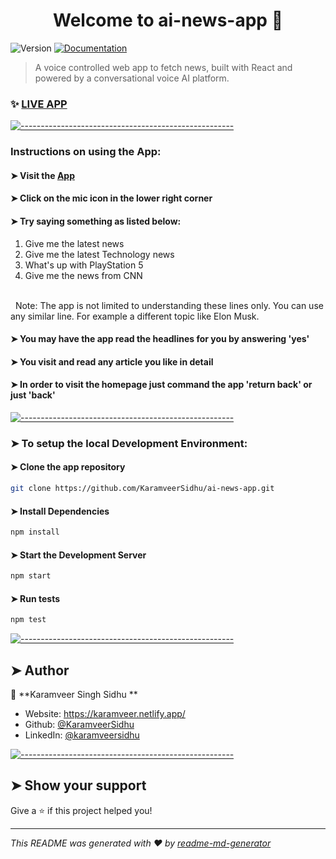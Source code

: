 <!-- ⚠️ This README has been generated from the file(s) "blueprint.md" ⚠️--><h1 align="center">Welcome to ai-news-app 👋</h1>
<p>
  <img alt="Version" src="https://img.shields.io/badge/version-0.1.0-blue.svg?cacheSeconds=2592000" />
  <a href="https://github.com/KaramveerSidhu/ai-news-app" target="_blank">
    <img alt="Documentation" src="https://img.shields.io/badge/documentation-yes-brightgreen.svg" />
  </a>
</p>

> A voice controlled web app to fetch news, built with React and powered by a conversational voice AI platform.


### ✨ [LIVE APP](https://ainewsapp.netlify.app/)

[![-----------------------------------------------------](https://raw.githubusercontent.com/andreasbm/readme/master/assets/lines/colored.png)](#install)

### Instructions on using the App:
#### ➤ Visit the [App](https://ainewsapp.netlify.app/)
#### ➤ Click on the mic icon in the lower right corner
#### ➤ Try saying something as listed below:
1. Give me the latest news 
2. Give me the latest Technology news
3. What's up with PlayStation 5
4. Give me the news from CNN
<br>
&nbsp; Note: The app is not limited to understanding these lines only. You can use any similar line. For example a different topic like Elon Musk.

#### ➤ You may have the app read the headlines for you by answering 'yes'
#### ➤ You visit and read any article you like in detail
#### ➤ In order to visit the homepage just command the app 'return back' or just 'back'

[![-----------------------------------------------------](https://raw.githubusercontent.com/andreasbm/readme/master/assets/lines/colored.png)](#install)
### ➤ To setup the local Development Environment:

#### ➤ Clone the app repository

```sh
git clone https://github.com/KaramveerSidhu/ai-news-app.git
```

#### ➤ Install Dependencies

```sh
npm install
```

#### ➤ Start the Development Server

```sh
npm start
```

#### ➤ Run tests

```sh
npm test
```


[![-----------------------------------------------------](https://raw.githubusercontent.com/andreasbm/readme/master/assets/lines/colored.png)](#author)

## ➤ Author

👤 **Karamveer Singh Sidhu **

* Website: https://karamveer.netlify.app/
* Github: [@KaramveerSidhu](https://github.com/KaramveerSidhu)
* LinkedIn: [@karamveersidhu](https://linkedin.com/in/karamveersidhu)


[![-----------------------------------------------------](https://raw.githubusercontent.com/andreasbm/readme/master/assets/lines/colored.png)](#show-your-support)

## ➤ Show your support

Give a ⭐️ if this project helped you!

***
_This README was generated with ❤️ by [readme-md-generator](https://github.com/kefranabg/readme-md-generator)_
